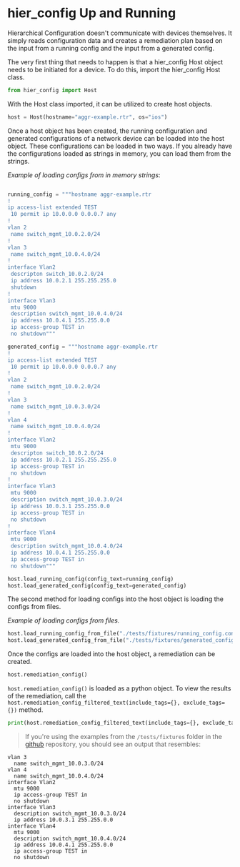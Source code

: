 # hier_config Up and Running

Hierarchical Configuration doesn't communicate with devices themselves. It simply reads configuration data and creates a remediation plan based on the input from a running config and the input from a generated config.

The very first thing that needs to happen is that a hier_config Host object needs to be initiated for a device. To do this, import the hier_config Host class.

```python
from hier_config import Host
```

With the Host class imported, it can be utilized to create host objects.

```python
host = Host(hostname="aggr-example.rtr", os="ios")
```

Once a host object has been created, the running configuration and generated configurations of a network device can be loaded into the host object. These configurations can be loaded in two ways. If you already have the configurations loaded as strings in memory, you can load them from the strings.

*Example of loading configs from in memory strings*:
```python

running_config = """hostname aggr-example.rtr
!
ip access-list extended TEST
 10 permit ip 10.0.0.0 0.0.0.7 any
!
vlan 2
 name switch_mgmt_10.0.2.0/24 
!
vlan 3
 name switch_mgmt_10.0.4.0/24
!
interface Vlan2
 descripton switch_10.0.2.0/24 
 ip address 10.0.2.1 255.255.255.0
 shutdown
!
interface Vlan3
 mtu 9000
 description switch_mgmt_10.0.4.0/24
 ip address 10.0.4.1 255.255.0.0
 ip access-group TEST in
 no shutdown"""

generated_config = """hostname aggr-example.rtr
!
ip access-list extended TEST
 10 permit ip 10.0.0.0 0.0.0.7 any
!
vlan 2
 name switch_mgmt_10.0.2.0/24 
!
vlan 3
 name switch_mgmt_10.0.3.0/24
!
vlan 4
 name switch_mgmt_10.0.4.0/24
!
interface Vlan2
 mtu 9000
 descripton switch_10.0.2.0/24 
 ip address 10.0.2.1 255.255.255.0
 ip access-group TEST in
 no shutdown
!
interface Vlan3
 mtu 9000
 description switch_mgmt_10.0.3.0/24
 ip address 10.0.3.1 255.255.0.0
 ip access-group TEST in
 no shutdown
!
interface Vlan4
 mtu 9000
 description switch_mgmt_10.0.4.0/24
 ip address 10.0.4.1 255.255.0.0
 ip access-group TEST in
 no shutdown"""

host.load_running_config(config_text=running_config)
host.load_generated_config(config_text=generated_config)
```

The second method for loading configs into the host object is loading the configs from files.

*Example of loading configs from files.*
```python
host.load_running_config_from_file("./tests/fixtures/running_config.conf")
host.load_generated_config_from_file("./tests/fixtures/generated_config.conf")
```

Once the configs are loaded into the host object, a remediation can be created.

```python
host.remediation_config()
```

`host.remediation_config()` is loaded as a python object. To view the results of the remediation, call the `host.remediation_config_filtered_text(include_tags={}, exclude_tags={})` method.

```python
print(host.remediation_config_filtered_text(include_tags={}, exclude_tags={}))
```

> If you're using the examples from the `/tests/fixtures` folder in the [github](https://github.com/netdevops/hier_config/) repository, you should see an output that resembles:

```text
vlan 3
  name switch_mgmt_10.0.3.0/24
vlan 4
  name switch_mgmt_10.0.4.0/24
interface Vlan2
  mtu 9000
  ip access-group TEST in
  no shutdown
interface Vlan3
  description switch_mgmt_10.0.3.0/24
  ip address 10.0.3.1 255.255.0.0
interface Vlan4
  mtu 9000
  description switch_mgmt_10.0.4.0/24
  ip address 10.0.4.1 255.255.0.0
  ip access-group TEST in
  no shutdown
```

